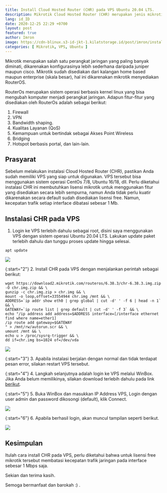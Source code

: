 ```yaml
---
title: Install Cloud Hosted Router (CHR) pada VPS Ubuntu 20.04 LTS. 
description: Mikrotik Cloud Hosted Router (CHR) merupakan jenis mikrotik yang diinstall di VPS. Biasanya mikrotik CHR digunakan untuk pembuatan IP Public , Server VPN (Tunnel), Proxy Server, DNS dan sebagainya. 
lang: id_ID
date: 2020-12-25 22:29 +0700
layout: post
featured: true
author: Imron
image: https://cdn-blinux.s3-id-jkt-1.kilatstorage.id/post/imron/install-chr-pada-vps-ubuntu-20-04.png
categories: [ Mikrotik, VPS, Ubuntu ]
---
```


Mikrotik merupakan salah satu perangkat jaringan yang paling banyak diminati, dikarenakan konfigurasinya lebih sederhana daripada juniper maupun cisco. 
Mikrotik sudah disediakan dari kalangan home based maupun enterprise (skala besar), hal ini dikarenakan mikrotik menyediakan RouterOS. 

RouterOs merupakan sistem operasi berbasis kernel linux yang bisa mengubah komputer menjadi perangkat jaringan. Adapun fitur-fitur yang disediakan oleh RouterOs adalah sebagai berikut:

1. Firewall
2. VPN
3. Bandwidth shaping.
4. Kualitas Layanan (QoS)
5. Kemampuan untuk bertindak sebagai Akses Point Wireless
6. Bridging
7. Hotspot berbasis portal, dan lain-lain. 

## Prasyarat

 Sebelum melakukan instalasi Cloud Hosted Router (CHR), pastikan Anda sudah memiliki VPS yang siap untuk digunakan. VPS tersebut bisa menggunakan sistem operasi CentOs 7/8, Ubuntu 16/18, dll. 
 Perlu diketahui instalasi CHR ini membutuhkan lisensi mikrotik untuk menggunakan fitur yang disediakan secara lebih sempurna, namun Anda tidak perlu kuatir dikarenakan secara default sudah disediakan lisensi free. Namun, kecepatan trafik setiap interface dibatasi sebesar 1 Mb. 

## Instalasi CHR pada VPS 

1. Login ke VPS terlebih dahulu sebagai root, disini saya menggunakan VPS dengan sistem operasi Ubuntu 20.04 LTS. 
Lakukan update paket terlebih dahulu dan tunggu proses update hingga selesai. 

```
apt update
```
![](https://cdn-blinux.s3-id-jkt-1.kilatstorage.id/post/imron/KB/CHR/1.%20Instal%20CHR.png)

{:start="2"}
2. Install CHR pada VPS dengan menjalankan perintah sebagai berikut: 

```
wget https://download2.mikrotik.com/routeros/6.38.3/chr-6.38.3.img.zip -O chr.img.zip && \
gunzip -c chr.img.zip > chr.img && \
mount -o loop,offset=33554944 chr.img /mnt && \
ADDRESS=`ip addr show eth0 | grep global | cut -d' ' -f 6 | head -n 1` && \
GATEWAY=`ip route list | grep default | cut -d' ' -f 3` && \
echo "/ip address add address=$ADDRESS interface=[/interface ethernet find where name=ether1]
/ip route add gateway=$GATEWAY
" > /mnt/rw/autorun.scr && \
umount /mnt && \
echo u > /proc/sysrq-trigger && \
dd if=chr.img bs=1024 of=/dev/vda
```

![](https://cdn-blinux.s3-id-jkt-1.kilatstorage.id/post/imron/KB/CHR/2.%20Proses.png)

{:start="3"}
3. Apabila instalasi berjalan dengan normal dan tidak terdapat pesan error, silakan restart VPS tersebut. 

{:start="4"}
4. Langkah selanjutnya adalah login ke VPS melalui WinBox. Jika Anda belum memilikinya, silakan download terlebih dahulu pada link [berikut](https://mikrotik.com/download).

{:start="5"}
5. Buka WinBox dan masukkan IP Address VPS, Login dengan user admin dan password dikosongi (default), klik Connect. 

![](https://cdn-blinux.s3-id-jkt-1.kilatstorage.id/post/imron/KB/CHR/3.%20Login.png)

{:start="6"}
6. Apabila berhasil login, akan muncul tampilan seperti berikut. 

![](https://cdn-blinux.s3-id-jkt-1.kilatstorage.id/post/imron/KB/CHR/4.%20Mikrotik.png)

## Kesimpulan 

Itulah cara install CHR pada VPS, perlu diketahui bahwa untuk lisensi free mikrotik tersebut membatasi kecepatan trafik jaringan pada interface sebesar 1 Mbps saja. 

Sekian dan terima kasih. 

Semoga bermanfaat dan barokah :) . 

